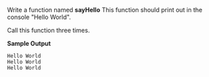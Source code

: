 Write a function named **sayHello** This function should print out in the console "Hello World". 


Call this function three times. 


**Sample Output**

```
Hello World
Hello World
Hello World
```